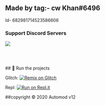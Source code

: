 ## Made by tag:- cw Khan#6496


Id- 682981714523586606
### Support Discord Servers

<a href="https://discord.gg/SEXHburyDZ"><img src="http://invidget.switchblade.xyz/SEXHburyDZ"/></a>

<br><br>

</div>
## 💨 Run the projects

Glitch: [![Remix on Glitch](https://cdn.glitch.com/2703baf2-b643-4da7-ab91-7ee2a2d00b5b%2Fremix-button.svg)](https://glitch.com/edit/#!/import/github/Khanmanan/Giveway-bot)

Repl: [![Run on Repl.it](https://repl.it/badge/github/Khanmanan/Giveway-bot)](https://repl.it/github/Khanmanan/automod-bot)

##copyright ©️ 2020 Automod v12
